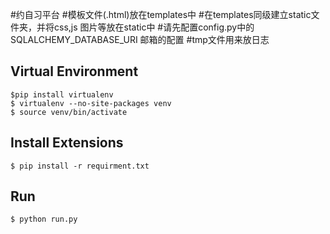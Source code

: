 #约自习平台
#模板文件(.html)放在templates中
#在templates同级建立static文件夹，并将css,js 图片等放在static中
#请先配置config.py中的SQLALCHEMY_DATABASE_URI 邮箱的配置
#tmp文件用来放日志
## Virtual Environment
    $pip install virtualenv
    $ virtualenv --no-site-packages venv
    $ source venv/bin/activate

## Install Extensions

    $ pip install -r requirment.txt
## Run
    $ python run.py



